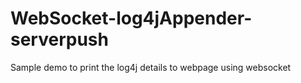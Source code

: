 # WebSocket-log4jAppender-serverpush
Sample demo to print the log4j details to webpage using websocket

